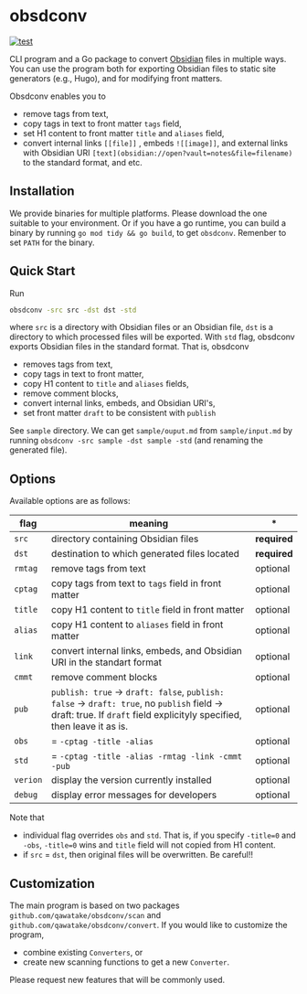 # obsdconv
[![test](https://github.com/qawatake/obsdconv/actions/workflows/test.yml/badge.svg)](https://github.com/qawatake/obsdconv/actions/workflows/test.yml)

CLI program and a Go package to convert [Obsidian](https://obsidian.md/) files in multiple ways.
You can use the program both for exporting Obsidian files to static site generators (e.g., Hugo), and for modifying front matters.

Obsdconv enables you to
- remove tags from text,
- copy tags in text to front matter `tags` field,
- set H1 content to front matter `title` and `aliases` field,
- convert internal links `[[file]]` , embeds `![[image]]`, and external links with Obsidian URI `[text](obsidian://open?vault=notes&file=filename)` to the standard format, and etc.

## Installation
We provide binaries for multiple platforms.
Please download the one suitable to your environment.
Or if you have a go runtime, you can build a binary by running
`go mod tidy && go build`, to get `obsdconv`.
Remenber to set `PATH` for the binary.

## Quick Start
Run
```bash
obsdconv -src src -dst dst -std
```
where `src` is a directory with Obsidian files or an Obsidian file, `dst` is a directory to which processed files will be exported.
With `std` flag, obsdconv exports Obsidian files in the standard format.
That is, obsdconv
- removes tags from text,
- copy tags in text to front matter,
- copy H1 content to `title` and `aliases` fields,
- remove comment blocks,
- convert internal links, embeds, and Obsidian URI's,
- set front matter `draft` to be consistent with `publish`

See `sample` directory.
We can get `sample/ouput.md` from `sample/input.md` by running `obsdconv -src sample -dst sample -std` (and renaming the generated file).

## Options
Available options are as follows:

flag | meaning | \*
--- | --- | ---
`src` | directory containing Obsidian files  | **required**
`dst` | destination to which generated files located | **required**
`rmtag` | remove tags from text | optional
`cptag` | copy tags from text to `tags` field in front matter | optional
`title` | copy H1 content to `title` field in front matter | optional
`alias` | copy H1 content to `aliases` field in front matter | optional
`link` | convert internal links, embeds, and Obsidian URI in the standart format | optional
`cmmt` | remove comment blocks | optional
`pub` | `publish: true` -> `draft: false`, `publish: false` -> `draft: true`, no `publish` field -> draft: true. If `draft` field explicityly specified, then leave it as is. | optional
`obs` | = `-cptag -title -alias` | optional
`std` | = `-cptag -title -alias -rmtag -link -cmmt -pub` | optional
`verion` | display the version currently installed | optional
`debug` | display error messages for developers | optional

Note that
- individual flag overrides `obs` and `std`.
That is, if you specify `-title=0` and `-obs`, `-title=0` wins and `title` field will not copied from H1 content.
- if `src` = `dst`, then original files will be overwritten. Be careful!!


## Customization
The main program is based on two packages `github.com/qawatake/obsdconv/scan` and `github.com/qawatake/obsdconv/convert`.
If you would like to customize the program,
- combine existing `Converters`, or
- create new scanning functions to get a new `Converter`.

Please request new features that will be commonly used.
